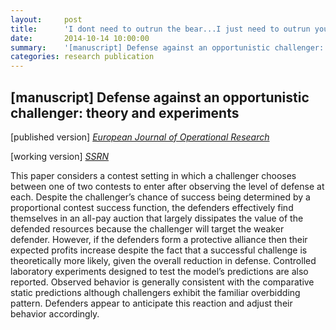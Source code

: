 ```yaml
---
layout:     post
title:      'I dont need to outrun the bear...I just need to outrun you!'
date:       2014-10-14 10:00:00
summary:    '[manuscript] Defense against an opportunistic challenger: theory and experiments'
categories: research publication
---
```


<h2>&#91;manuscript&#93; Defense against an opportunistic challenger: theory and experiments</h2>

&#91;published version&#93; <em>[European Journal of Operational Research](https://doi.org/10.1016/j.ejor.2014.10.009)</em>

&#91;working version&#93; <em>[SSRN](https://papers.ssrn.com/abstract=2128916)</em>

This paper considers a contest setting in which a challenger chooses between one of two contests to enter after observing the level of defense at each. Despite the challenger’s chance of success being determined by a proportional contest success function, the defenders effectively find themselves in an all-pay auction that largely dissipates the value of the defended resources because the challenger will target the weaker defender. However, if the defenders form a protective alliance then their expected profits increase despite the fact that a successful challenge is theoretically more likely, given the overall reduction in defense. Controlled laboratory experiments designed to test the model’s predictions are also reported. Observed behavior is generally consistent with the comparative static predictions although challengers exhibit the familiar overbidding pattern. Defenders appear to anticipate this reaction and adjust their behavior accordingly.